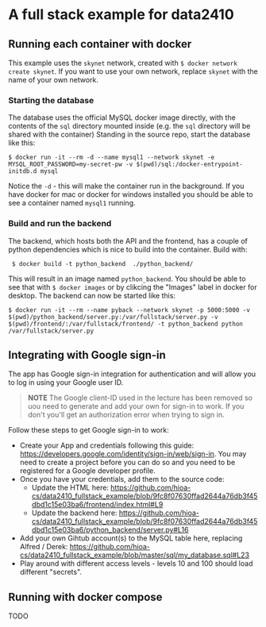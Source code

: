 # A full stack example for data2410

## Running each container with docker
This example uses the `skynet` network, created with `$ docker network create skynet`. If you want to use your own network, replace `skynet` with the name of your own network.

### Starting the database
The database uses the official MySQL docker image directly, with the contents of the `sql` directory mounted inside (e.g. the `sql` directory will be shared with the container)
Standing in the source repo, start the database like this:
```
$ docker run -it --rm -d --name mysql1 --network skynet -e MYSQL_ROOT_PASSWORD=my-secret-pw -v $(pwd)/sql:/docker-entrypoint-initdb.d mysql
```
Notice the `-d` - this will make the container run in the background. If you have docker for mac or docker for windows installed you should be able to see a container named `mysql1` running.

### Build and run the backend
The backend, which hosts both the API and the frontend, has a couple of python dependencies which is nice to build into the container. Build with:
```
 $ docker build -t python_backend  ./python_backend/
```
This will result in an image named `python_backend`. You should be able to see that with `$ docker images` or by clikcing the "Images" label in docker for desktop.
The backend can now be started like this:
```
$ docker run -it --rm --name pyback --network skynet -p 5000:5000 -v $(pwd)/python_backend/server.py:/var/fullstack/server.py -v $(pwd)/frontend/:/var/fullstack/frontend/ -t python_backend python /var/fullstack/server.py
```

## Integrating with Google sign-in
The app has Google sign-in integration for authentication and will allow you to log in using your Google user ID.

>**NOTE** The Google client-ID used in the lecture has been removed so uou need to generate and add your own for sign-in to work. If you don't you'll get an authorization error when trying to sign in.

Follow these steps to get Google sign-in to work:
- Create your App and credentials following this guide: https://developers.google.com/identity/sign-in/web/sign-in. You may need to create a project before you can do so and you need to be registered for a Google developer profile.
- Once you have your credentials, add them to the source code:
  - Update the HTML here: https://github.com/hioa-cs/data2410_fullstack_example/blob/9fc8f07630ffad2644a76db3f45dbd1c15e03ba6/frontend/index.html#L9
  - Update the backend here: https://github.com/hioa-cs/data2410_fullstack_example/blob/9fc8f07630ffad2644a76db3f45dbd1c15e03ba6/python_backend/server.py#L16
- Add your own Gihtub account(s) to the MySQL table here, replacing Alfred / Derek: https://github.com/hioa-cs/data2410_fullstack_example/blob/master/sql/my_database.sql#L23
- Play around with different access levels - levels 10 and 100 should load different "secrets". 

## Running with docker compose
TODO
